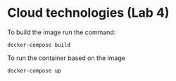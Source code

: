 # Cloud technologies (Lab 4)

To build the image run the command:

```
docker-compose build
```

To run the container based on the image

```
docker-compose up
```
